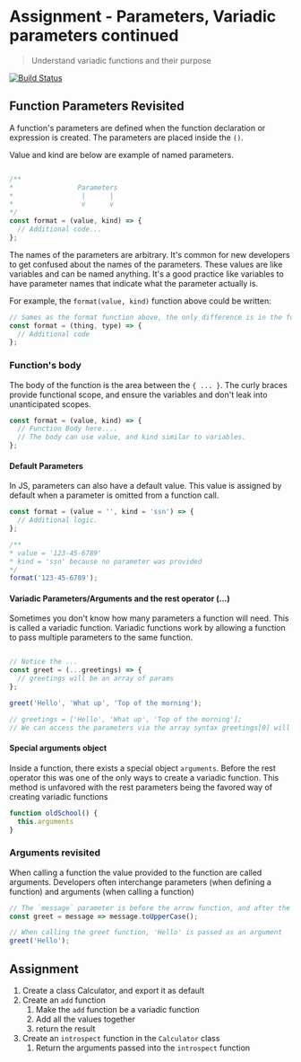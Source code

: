 # Assignment - Parameters, Variadic parameters continued

> Understand variadic functions and their purpose

[![Build Status](https://travis-ci.org/helio-training/fs-corejs-functions-arguments.svg?branch=solutions)](https://travis-ci.org/helio-training/fs-corejs-functions-arguments)

## Function Parameters Revisited

A function's parameters are defined when the function declaration or expression is created.  The parameters are placed inside the `()`.


Value and kind are below are example of named parameters.

```js

/**
*                Parameters
*                 |      |
*                 v      v
*/
const format = (value, kind) => {
  // Additional code...
};
```

The names of the parameters are arbitrary.  It's common for new developers to get confused about the names of the parameters.  These values are like variables and can be named anything.  It's a good practice like variables to have parameter names that indicate what the parameter actually is.

For example, the `format(value, kind)` function above could be written:

```js
// Sames as the format function above, the only difference is in the function's scope which would need to be modified to use the new variables.
const format = (thing, type) => {
  // Additional code
};
```


### Function's body

The body of the function is the area between the `{ ... }`.  The curly braces provide functional scope, and ensure the variables and don't leak into unanticipated scopes.

```js
const format = (value, kind) => {
  // Function Body here....
  // The body can use value, and kind similar to variables.
};
```

#### Default Parameters

In JS, parameters can also have a default value.  This value is assigned by default when a parameter is omitted from a function call.
 
```js
const format = (value = '', kind = 'ssn') => {
  // Additional logic.
};

/**
* value = '123-45-6789'
* kind = 'ssn' because no parameter was provided
*/
format('123-45-6789');
```



#### Variadic Parameters/Arguments and the rest operator (...)

Sometimes you don't know how many parameters a function will need. This is called a variadic function.  Variadic functions work by allowing a function to pass multiple parameters to the same function.
 
```js

// Notice the ...
const greet = (...greetings) => {
  // greetings will be an array of params
};

greet('Hello', 'What up', 'Top of the morning');

// greetings = ['Hello', 'What up', 'Top of the morning'];
// We can access the parameters via the array syntax greetings[0] will be 'Hello';
```

#### Special arguments object

Inside a function, there exists a special object `arguments`.  Before the rest operator this was one of the only ways to create a variadic function.  This method is unfavored with the rest parameters being the favored way of creating variadic functions

```js
function oldSchool() {
  this.arguments
}
```

### Arguments revisited

When calling a function the value provided to the function are called arguments.  Developers often interchange parameters (when defining a function) and arguments (when calling a function)
  
```js
// The `message` parameter is before the arrow function, and after the assignment
const greet = message => message.toUpperCase();

// When calling the greet function, 'Hello' is passed as an argument
greet('Hello');
```


## Assignment

1. Create a class Calculator, and export it as default
2. Create an `add` function
    1. Make the `add` function be a variadic function
    2. Add all the values together
    3. return the result
3. Create an `introspect` function in the `Calculator` class
    1. Return the arguments passed into the `introspect` function
